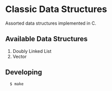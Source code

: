 # Classic Data Structures

Assorted data structures implemented in C.

## Available Data Structures

 1. Doubly Linked List
 2. Vector

## Developing

```sh
  $ make
```
